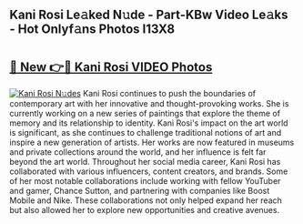 ## Kani Rosi Le𝚊ked N𝚞de - Part-KBw Video Le𝚊ks - Hot Onlyf𝚊ns Photos I13X8

# <h2><a href="http://ac4912.deff.icu/?id=Kani+Rosi">🔗 New 👉🔴 Kani Rosi VIDEO Photos</a></h2>

[![Kani Rosi N𝚞des](https://i.imgur.com/rIISA9y.gif)](http://ac4912.deff.icu/?id=Kani+Rosi)
Kani Rosi continues to push the boundaries of contemporary art with her innovative and thought-provoking works. She is currently working on a new series of paintings that explore the theme of memory and its relationship to identity. Kani Rosi's impact on the art world is significant, as she continues to challenge traditional notions of art and inspire a new generation of artists. Her works are now featured in museums and private collections around the world, and her influence is felt far beyond the art world. Throughout her social media career, Kani Rosi has collaborated with various influencers, content creators, and brands. Some of her most notable collaborations include working with fellow YouTuber and gamer, Chance Sutton, and partnering with companies like Boost Mobile and Nike. These collaborations not only helped expand her reach but also allowed her to explore new opportunities and creative avenues.
